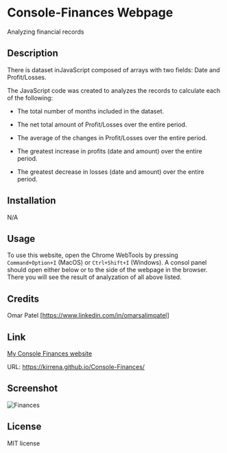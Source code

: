 # Console-Finances Webpage
Analyzing financial records

## Description

There is dataset inJavaScript composed of arrays with two fields: Date and Profit/Losses.

The JavaScript code was created to analyzes the records to calculate each of the following:

* The total number of months included in the dataset.

* The net total amount of Profit/Losses over the entire period.

* The average of the changes in Profit/Losses over the entire period.

* The greatest increase in profits (date and amount) over the entire period.

* The greatest decrease in losses (date and amount) over the entire period.

## Installation

N/A

## Usage

To use this website, open the Chrome WebTools by pressing `Command+Option+I` (MacOS) or `Ctrl+Shift+I` (Windows). A consol panel should open either below or to the side of the webpage in the browser. There you will see the result of analyzation of all above listed.

## Credits
Omar Patel [https://www.linkedin.com/in/omarsalimpatel]

## Link
[My Console Finances website](https://kirrena.github.io/Console-Finances/)

URL: https://kirrena.github.io/Console-Finances/

## Screenshot
![Finances](https://github.com/Kirrena/social-media-marketing/assets/74355186/1e9f5ab8-e9b2-45c7-90e5-89125de92e94)

## License
MIT license
